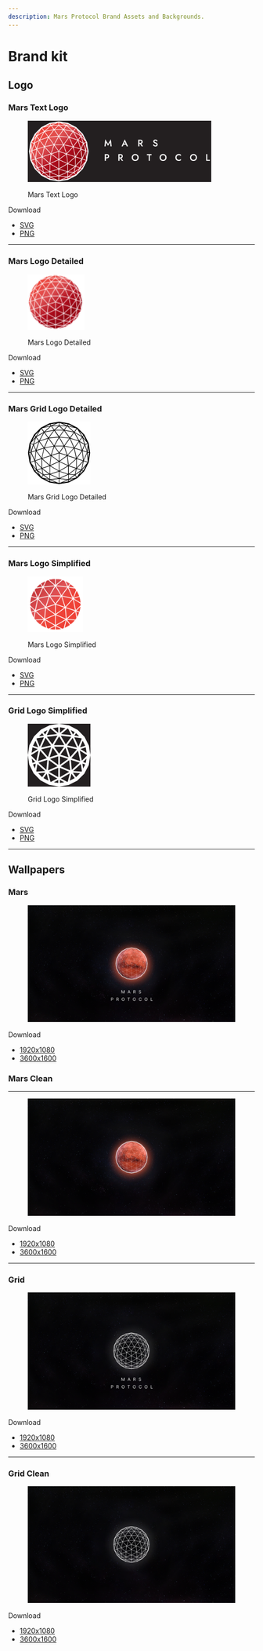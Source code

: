 ```yaml
---
description: Mars Protocol Brand Assets and Backgrounds.
---
```


# Brand kit

## Logo

### Mars Text Logo

<div align="left"><figure><img src="../.gitbook/assets/logo_display.png" alt="" width="375"><figcaption><p>Mars Text Logo</p></figcaption></figure></div>

Download

* [SVG](https://raw.githubusercontent.com/mars-protocol/mars-gitbook/refs/heads/main/.gitbook/assets/Logo.svg)
* [PNG](https://raw.githubusercontent.com/mars-protocol/mars-gitbook/refs/heads/main/.gitbook/assets/Logo.png)

***

### Mars Logo Detailed

<div align="left"><figure><img src="../.gitbook/assets/MarsLogo.svg" alt="" width="116"><figcaption><p>Mars Logo Detailed</p></figcaption></figure></div>

Download

* [SVG](https://raw.githubusercontent.com/mars-protocol/mars-gitbook/refs/heads/main/.gitbook/assets/MarsLogo.svg)
* [PNG](https://raw.githubusercontent.com/mars-protocol/mars-gitbook/refs/heads/main/.gitbook/assets/MarsLogo.png)

***

### Mars Grid Logo Detailed

<div align="left"><figure><img src="../.gitbook/assets/logo_legacy_display.png" alt="" width="128"><figcaption><p>Mars Grid Logo Detailed</p></figcaption></figure></div>

Download

* [SVG](https://raw.githubusercontent.com/mars-protocol/mars-gitbook/refs/heads/main/.gitbook/assets/Mars.svg)
* [PNG](https://raw.githubusercontent.com/mars-protocol/mars-gitbook/refs/heads/main/.gitbook/assets/Mars.png)

***

### Mars Logo Simplified

<div align="left"><figure><img src="../.gitbook/assets/mars.svg" alt="" width="113"><figcaption><p>Mars Logo Simplified</p></figcaption></figure></div>

Download

* [SVG](https://raw.githubusercontent.com/mars-protocol/mars-gitbook/refs/heads/main/.gitbook/assets/mars.svg)
* [PNG](https://raw.githubusercontent.com/mars-protocol/mars-gitbook/refs/heads/main/.gitbook/assets/mars.png)

***

### Grid Logo Simplified

<div align="left"><figure><img src="../.gitbook/assets/mars-grid-preview.svg" alt="" width="128"><figcaption><p>Grid Logo Simplified</p></figcaption></figure></div>

Download

* [SVG](https://raw.githubusercontent.com/mars-protocol/mars-gitbook/refs/heads/main/.gitbook/assets/mars-grid.svg)
* [PNG](https://raw.githubusercontent.com/mars-protocol/mars-gitbook/refs/heads/main/.gitbook/assets/mars-grid.png)

***

## Wallpapers

### Mars

<figure><img src="../.gitbook/assets/mars-protocol-1920x1080.png" alt=""><figcaption></figcaption></figure>

Download&#x20;

* [1920x1080](https://raw.githubusercontent.com/mars-protocol/mars-gitbook/refs/heads/main/.gitbook/assets/mars-protocol-1920x1080.png)
* [3600x1600](https://raw.githubusercontent.com/mars-protocol/mars-gitbook/refs/heads/main/.gitbook/assets/mars-protocol-3600x1600.png)

### Mars Clean

***

<figure><img src="../.gitbook/assets/mars-protocol-clean-1920x1080.png" alt=""><figcaption></figcaption></figure>

Download&#x20;

* [1920x1080](https://raw.githubusercontent.com/mars-protocol/mars-gitbook/refs/heads/main/.gitbook/assets/mars-protocol-clean-1920x1080.png)
* [3600x1600](https://raw.githubusercontent.com/mars-protocol/mars-gitbook/refs/heads/main/.gitbook/assets/mars-protocol-clean-3600x1600.png)

***

### Grid

<figure><img src="../.gitbook/assets/mars-protocol-grid-1920x1080.png" alt=""><figcaption></figcaption></figure>

Download&#x20;

* [1920x1080](https://raw.githubusercontent.com/mars-protocol/mars-gitbook/refs/heads/main/.gitbook/assets/mars-protocol-grid-1920x1080.png)
* [3600x1600](https://raw.githubusercontent.com/mars-protocol/mars-gitbook/refs/heads/main/.gitbook/assets/mars-protocol-grid-3600x1600.png)

***

### Grid Clean

<figure><img src="../.gitbook/assets/mars-protocol-grid-clean-1920x1080.png" alt=""><figcaption></figcaption></figure>

Download&#x20;

* [1920x1080](https://raw.githubusercontent.com/mars-protocol/mars-gitbook/refs/heads/main/.gitbook/assets/mars-protocol-grid-clean-1920x1080.png)
* [3600x1600](https://raw.githubusercontent.com/mars-protocol/mars-gitbook/refs/heads/main/.gitbook/assets/mars-protocol-grid-clean-3600x1600.png)

